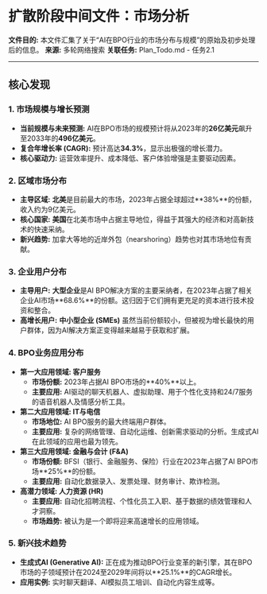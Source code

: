 # 扩散阶段中间文件：市场分析

**文件目的:** 本文件汇集了关于“AI在BPO行业的市场分布与规模”的原始及初步处理后的信息。
**来源:** 多轮网络搜索
**关联任务:** Plan_Todo.md - 任务2.1

---

## 核心发现

### 1. 市场规模与增长预测
- **当前规模与未来预测:** AI在BPO市场的规模预计将从2023年的**26亿美元**飙升至2033年的**496亿美元**。
- **复合年增长率 (CAGR):** 预计高达**34.3%**，显示出极强的增长潜力。
- **核心驱动力:** 运营效率提升、成本降低、客户体验增强是主要驱动因素。

### 2. 区域市场分布
- **主导区域:** **北美**是目前最大的市场，2023年占据全球超过**38%**的份额，收入约为9亿美元。
- **核心国家:** **美国**在北美市场中占据主导地位，得益于其强大的经济和对高新技术的快速采纳。
- **新兴趋势:** 加拿大等地的近岸外包（nearshoring）趋势也对其市场地位有贡献。

### 3. 企业用户分布
- **主导用户:** **大型企业**是AI BPO解决方案的主要采纳者，在2023年占据了相关企业AI市场**68.6%**的份额。这归因于它们拥有更充足的资本进行技术投资和整合。
- **高增长用户:** **中小型企业 (SMEs)** 虽然当前份额较小，但被视为增长最快的用户群体，因为AI解决方案正变得越来越易于获取和扩展。

### 4. BPO业务应用分布
- **第一大应用领域: 客户服务**
  - **市场份额:** 2023年占据AI BPO市场的**40%**以上。
  - **主要应用:** AI驱动的聊天机器人、虚拟助理、用于个性化支持和24/7服务的语音机器人及情感分析工具。
- **第二大应用领域: IT与电信**
  - **市场地位:** AI BPO服务的最大终端用户群体。
  - **主要应用:** 复杂的网络管理、自动化运维、创新需求驱动的分析。生成式AI在此领域的应用也最为领先。
- **第三大应用领域: 金融与会计 (F&A)**
  - **市场份额:** BFSI（银行、金融服务、保险）行业在2023年占据了AI BPO市场**25%**的份额。
  - **主要应用:** 自动化数据录入、发票处理、财务审计、欺诈检测。
- **高潜力领域: 人力资源 (HR)**
  - **主要应用:** 自动化招聘流程、个性化员工入职、基于数据的绩效管理和人才洞察。
  - **市场趋势:** 被认为是一个即将迎来高速增长的应用领域。

### 5. 新兴技术趋势
- **生成式AI (Generative AI):** 正在成为推动BPO行业变革的新引擎，其在BPO市场的子领域预计在2024至2029年间将以**25.1%**的CAGR增长。
- **应用实例:** 实时聊天翻译、AI模拟员工培训、自动化内容生成等。

